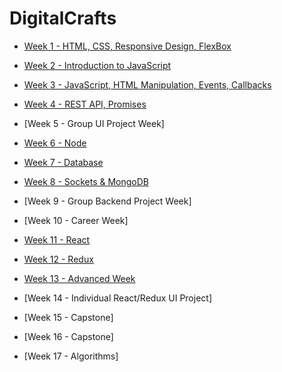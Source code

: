 # DigitalCrafts 

- [Week 1 - HTML, CSS, Responsive Design, FlexBox](/week3/index.md) 
- [Week 2 - Introduction to JavaScript](week1/index.md)
- [Week 3 - JavaScript, HTML Manipulation, Events, Callbacks](week4/index.md)
- [Week 4 - REST API, Promises](week5/index.md) 
- [Week 5 - Group UI Project Week]
- [Week 6 - Node](week7/index.md)

- [Week 7 - Database](week8/index.md)
- [Week 8 - Sockets & MongoDB](week9/index.md)

- [Week 9 - Group Backend Project Week]
- [Week 10 - Career Week]
- [Week 11 - React](week11/index.md)
- [Week 12 - Redux](week12/index.md)
- [Week 13 - Advanced Week](week13/index.md)
- [Week 14 - Individual React/Redux UI Project]
- [Week 15 - Capstone] 
- [Week 16 - Capstone]  
- [Week 17 - Algorithms] 

